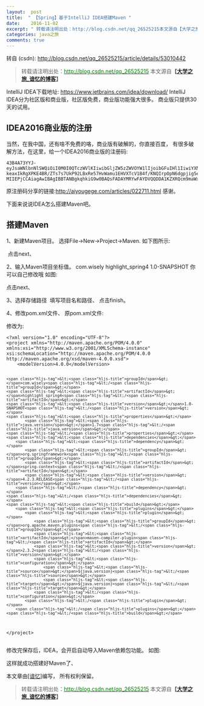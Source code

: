 ```yaml
---
layout:  post
title:  " 【Spring】基于IntelliJ IDEA搭建Maven "
date:    2016-11-02
excerpt: " 转载请注明出处：http://blog.csdn.net/qq_26525215本文源自【大学之旅_谙忆的博客】IntelliJIDEA下载地址:https://www.jetbrains.com/idea/download/IntelliJIDEA分为社区版和商业版，社区版免费，商业版功能强大很多。商业版只提供30天的试用。IDEA2016商业版的注册当然，在我中国，还有啥不免... "
categories: java之旅 
comments: true
---
```

转自 (csdn): http://blog.csdn.net/qq_26525215/article/details/53010442
<div class="markdown_views">
 <blockquote cite="陈浩翔"> 
  <p>转载请注明出处：<a href="http://blog.csdn.net/qq_26525215"><font color="green">http://blog.csdn.net/qq_26525215</font></a> 本文源自<strong>【<a href="http://blog.csdn.net/qq_26525215" target="_blank">大学之旅_谙忆的博客</a>】</strong></p> 
 </blockquote> 
 <p>IntelliJ IDEA下载地址:  <a href="https://www.jetbrains.com/idea/download/">https://www.jetbrains.com/idea/download/</a>  IntelliJ IDEA分为社区版和商业版，社区版免费，商业版功能强大很多。  商业版只提供30天的试用。  <img src="http://img.blog.csdn.net/20161102184055832" alt="" title=""></p> 
 <h2 id="idea2016商业版的注册">IDEA2016商业版的注册</h2> 
 <p>当然，在我中国，还有啥不免费的咯，商业版有破解的，你直接百度，  有很多破解方法，在这里，给一个IDEA2016商业版的注册码:</p> 
 <pre class="prettyprint"><code class=" hljs bash"><span class="hljs-number">43</span>B4A73YYJ-eyJsaWNlbnNlSWQiOiI0M0I0QTczWVlKIiwibGljZW5zZWVOYW1lIjoibGFuIHl1IiwiYXNzaWduZWVOYW1lIjoiIiwiYXNzaWduZWVFbWFpbCI6IiIsImxpY2Vuc2VSZXN0cmljdGlvbiI6IkZvciBlZHVjYXRpb25hbCB1c2Ugb25seSIsImNoZWNrQ29uY3VycmVudFVzZSI6ZmFsc2UsInByb2R1Y3RzIjpbeyJjb2RlIjoiSUkiLCJwYWlkVXBUbyI6IjIwMTctMDItMjU<span class="hljs-keyword">if</span>Sx7ImNvZGUiOiJBQyIsInBhaWRVcFRvIjoiMjAxNy0wMi0yNSJ9LHsiY29kZSI6IkRQTiIsInBhaWRVcFRvIjoiMjAxNy0wMi0yNSJ9LHsiY29kZSI6IlBTIiwicGFpZFVwVG8iOiIyMDE3LTAyLTI1In0seyJjb2RlIjoiRE0iLCJwYWlkVXBUbyI6IjIwMTctMDItMjU<span class="hljs-keyword">if</span>Sx7ImNvZGUiOiJDTCIsInBhaWRVcFRvIjoiMjAxNy0wMi0yNSJ9LHsiY29kZSI6IlJTMCIsInBhaWRVcFRvIjoiMjAxNy0wMi0yNSJ9LHsiY29kZSI6IlJDIiwicGFpZFVwVG8iOiIyMDE3LTAyLTI1In0seyJjb2RlIjoiUEMiLCJwYWlkVXBUbyI6IjIwMTctMDItMjU<span class="hljs-keyword">if</span>Sx7ImNvZGUiOiJSTSIsInBhaWRVcFRvIjoiMjAxNy0wMi0yNSJ9LHsiY29kZSI6IldTIiwicGFpZFVwVG8iOiIyMDE3LTAyLTI1In0seyJjb2RlIjoiREIiLCJwYWlkVXBUbyI6IjIwMTctMDItMjU<span class="hljs-keyword">if</span>Sx7ImNvZGUiOiJEQyIsInBhaWRVcFRvIjoiMjAxNy0wMi0yNSJ9XSwiaGFzaCI6IjMzOTgyOTkvMCIsImdyYWNlUGVyaW9kRGF5cyI6MCwiYXV0b1Byb2xvbmdhdGVkIjpmYWxzZSwiaXNBdXRvUHJvbG9uZ2F0ZWQiOmZhbHNlfQ==-keaxIkRgXPKE4BR/ZTs7s7UkP92LBxRe57HvWamu1EHVXTcV1B4f/KNQIrpOpN6dgpjig5eMVMPmo7yMPl+bmwQ8pTZaCGFuLqCHD1ngo6ywHKIQy0nR249sAUVaCl2wGJwaO4JeOh1opUx8chzSBVRZBMz0/MGyygi7duYAff9JQqfH3p/BhDTNM8eKl6z5tnneZ8ZG5bG1XvqFTqWk4FhGsEWdK7B+He44hPjBxKQl2gmZAodb6g9YxfTHhVRKQY5hQ7KPXNvh3ikerHkoaL5apgsVBZJOTDE2KdYTnGLmqxghFx6L0ofqKI6hMr48ergMyflDk6wLNGWJvYHLWw==-MIIEPjCCAiagAwIBAgIBBTANBgkqhkiG9w0BAQsFADAYMRYwFAYDVQQDDA1KZXRQcm9maWxlIENBMB4XDTE1MTEwMjA4MjE0OFoXDTE4MTEwMTA4MjE0OFowETEPMA0GA1UEAwwGcHJvZDN5MIIBIjANBgkqhkiG9w0BAQEFAAOCAQ8AMIIBCgKCAQEAxcQkq+zdxlR2mmRYBPzGbUNdMN6OaXiXzxIWtMEkrJMO/<span class="hljs-number">5</span>oUfQJbLLuMSMK0QHFmaI37WShyxZcfRCidwXjot4zmNBKnlyHodDij/<span class="hljs-number">78</span>TmVqFl8nOeD5+<span class="hljs-number">07</span>B8VEaIu7c3E1N+e1<span class="hljs-keyword">do</span>C6wht4I4+IEmtsPAdoaj5WCQVQbrI8KeT8M9VcBIWX7fD0fhexfg3ZRt0xqwMcXGNp3DdJHiO0rCdU+Itv7EmtnSVq9jBG1usMSFvMowR25mju2JcPFp1+I4ZI+FqgR8gyG8oiNDyNEoAbsR3lOpI7grUYSvkB/xVy/VoklPCK2h0f0GJxFjnye8NT1PAywoyl7RmiAVRE/EKwIDAQABo4GZMIGWMAkGA1UdEwQCMAAwHQYDVR0OBBYEFGEpG9oZGcfLMGNBkY7SgHiMGgTcMEgGA1UdIwRBMD+AFKOetkhnQhI2Qb1t4Lm0oFKLl/GzoRykGjAYMRYwFAYDVQQDDA1KZXRQcm9maWxlIENBggkA0myxg7KDeeEwEwYDVR0lBAwwCgYIKwYBBQUHAwEwCwYDVR0PBAQDAgWgMA0GCSqGSIb3DQEBCwUAA4ICAQC9WZuYgQedSuOc5TOUSrRigMw4/+wuC5EtZBfvdl4HT/<span class="hljs-number">8</span>vzMW/oUlIP4YCvA0XKyBaCJ2iX+ZCDKoP<span class="hljs-keyword">fi</span>YXiaSiH+HxAPV6J79vvouxKrWg2XV6ShFtPLP+<span class="hljs-number">0</span>gPdGq3x9R3+kJbmAm8w+FOdlWqAfJrLvpzMGNeDU14YGXiZ9bVzmIQbwrBA+c/F4tlK/DV07dsNExihqFoibnqDiVNTGombaU2dDup2gwKdL81ua8EIcGNExHe82kjF4zwfadHk3bQVvbfdAwxcDy4xBjs3L4raPLU3yenSzr/OEur1+jfOxnQSmEcMXKXgrAQ9U55gwjcOFKrgOxEdek/Sk1VfOjvS+nuM4eyEruFMfaZHzoQiuw4IqgGc45ohFH0UUyjYcuFxxDSU9lMCv8qdHKm+wnPRb0l9l5vXsCBDuhAGYD6ss+Ga+aDY6f/qXZuUCEUOH3QUNbbCUlviSz6+GiRnt1kA9N2Qachl+<span class="hljs-number">2</span>yBfaqUqr8h7Z2gsx5LcIf5kYNsqJ0GavXTVyWh7PYiKX4bs354ZQLUwwa/cG++<span class="hljs-number">2</span>+wNWP+HtBhVxMRNTdVhSm38AknZlD+PTAsWGu9GyLmhti2EnVwGybSD2Dxmhxk3IPCkhKAK+pl0eWYGZWG3tJ9mZ7SowcXLWDFAk0lRJnKGFMTggrWjV8GYpw5bq23VmIqqDLgkNzuoog==</code></pre> 
 <p>原注册码分享的链接:<a href="http://aiyougege.com/articles/022711.html">http://aiyougege.com/articles/022711.html</a>  感谢。</p> 
 <p>下面来说说IDEA怎么搭建Maven吧。</p> 
 <h2 id="搭建maven">搭建Maven</h2> 
 <p>1、新建Maven项目。  选择File-&gt;New-&gt;Project-&gt;Maven.  如下图所示:  <img src="http://img.blog.csdn.net/20161102184938445" alt="" title=""></p> 
 <p><img src="http://img.blog.csdn.net/20161102184946476" alt="" title="">  点击next、</p> 
 <p>2、输入Maven项目坐标值。  com.wisely  highlight_spring4  1.0-SNAPSHOT  你可以自己修改哦  如图:  <img src="http://img.blog.csdn.net/20161102185154853" alt="" title=""></p> 
 <p>点击next、</p> 
 <p>3、选择存储路径  <img src="http://img.blog.csdn.net/20161102185312916" alt="" title="">  填写项目名和路径、  点击finish。</p> 
 <p>4、修改pom.xml文件、  原pom.xml文件:  <img src="http://img.blog.csdn.net/20161102185609793" alt="" title=""></p> 
 <p>修改为:</p> 
 <pre class="prettyprint"><code class=" hljs xml"><span class="hljs-pi">&lt;?xml version="1.0" encoding="UTF-8"?&gt;</span>
<span class="hljs-tag">&lt;<span class="hljs-title">project</span> <span class="hljs-attribute">xmlns</span>=<span class="hljs-value">"http://maven.apache.org/POM/4.0.0"</span> <span class="hljs-attribute">xmlns:xsi</span>=<span class="hljs-value">"http://www.w3.org/2001/XMLSchema-instance"</span> <span class="hljs-attribute">xsi:schemaLocation</span>=<span class="hljs-value">"http://maven.apache.org/POM/4.0.0 http://maven.apache.org/xsd/maven-4.0.0.xsd"</span>&gt;</span>
    <span class="hljs-tag">&lt;<span class="hljs-title">modelVersion</span>&gt;</span>4.0.0<span class="hljs-tag">&lt;/<span class="hljs-title">modelVersion</span>&gt;</span>

    <span class="hljs-tag">&lt;<span class="hljs-title">groupId</span>&gt;</span>com.wisely<span class="hljs-tag">&lt;/<span class="hljs-title">groupId</span>&gt;</span>
    <span class="hljs-tag">&lt;<span class="hljs-title">artifactId</span>&gt;</span>highlight_spring4<span class="hljs-tag">&lt;/<span class="hljs-title">artifactId</span>&gt;</span>
    <span class="hljs-tag">&lt;<span class="hljs-title">version</span>&gt;</span>1.0-SNAPSHOT<span class="hljs-tag">&lt;/<span class="hljs-title">version</span>&gt;</span>
    <span class="hljs-tag">&lt;<span class="hljs-title">properties</span>&gt;</span>
            <span class="hljs-tag">&lt;<span class="hljs-title">java.version</span>&gt;</span>1.7<span class="hljs-tag">&lt;/<span class="hljs-title">java.version</span>&gt;</span>
    <span class="hljs-tag">&lt;/<span class="hljs-title">properties</span>&gt;</span>
    <span class="hljs-tag">&lt;<span class="hljs-title">dependencies</span>&gt;</span>
        <span class="hljs-tag">&lt;<span class="hljs-title">dependency</span>&gt;</span>
            <span class="hljs-tag">&lt;<span class="hljs-title">groupId</span>&gt;</span>org.springframework<span class="hljs-tag">&lt;/<span class="hljs-title">groupId</span>&gt;</span>
            <span class="hljs-tag">&lt;<span class="hljs-title">artifactId</span>&gt;</span>spring-context<span class="hljs-tag">&lt;/<span class="hljs-title">artifactId</span>&gt;</span>
            <span class="hljs-tag">&lt;<span class="hljs-title">version</span>&gt;</span>4.2.3.RELEASE<span class="hljs-tag">&lt;/<span class="hljs-title">version</span>&gt;</span>
        <span class="hljs-tag">&lt;/<span class="hljs-title">dependency</span>&gt;</span>
    <span class="hljs-tag">&lt;/<span class="hljs-title">dependencies</span>&gt;</span>
    <span class="hljs-tag">&lt;<span class="hljs-title">build</span>&gt;</span>
        <span class="hljs-tag">&lt;<span class="hljs-title">plugins</span>&gt;</span>
            <span class="hljs-tag">&lt;<span class="hljs-title">plugin</span>&gt;</span>
                <span class="hljs-tag">&lt;<span class="hljs-title">groupId</span>&gt;</span>org.apache.maven.plugins<span class="hljs-tag">&lt;/<span class="hljs-title">groupId</span>&gt;</span>
                <span class="hljs-tag">&lt;<span class="hljs-title">artifactId</span>&gt;</span>maven-compiler-plugin<span class="hljs-tag">&lt;/<span class="hljs-title">artifactId</span>&gt;</span>
                <span class="hljs-tag">&lt;<span class="hljs-title">version</span>&gt;</span>2.3.2<span class="hljs-tag">&lt;/<span class="hljs-title">version</span>&gt;</span>
                <span class="hljs-tag">&lt;<span class="hljs-title">configuration</span>&gt;</span>
                    <span class="hljs-tag">&lt;<span class="hljs-title">source</span>&gt;</span>${java.version}<span class="hljs-tag">&lt;/<span class="hljs-title">source</span>&gt;</span>
                    <span class="hljs-tag">&lt;<span class="hljs-title">target</span>&gt;</span>${java.version}<span class="hljs-tag">&lt;/<span class="hljs-title">target</span>&gt;</span>
                <span class="hljs-tag">&lt;/<span class="hljs-title">configuration</span>&gt;</span>
            <span class="hljs-tag">&lt;/<span class="hljs-title">plugin</span>&gt;</span>
        <span class="hljs-tag">&lt;/<span class="hljs-title">plugins</span>&gt;</span>
    <span class="hljs-tag">&lt;/<span class="hljs-title">build</span>&gt;</span>
<span class="hljs-tag">&lt;/<span class="hljs-title">project</span>&gt;</span></code></pre> 
 <p>修改完保存后，IDEA，会开启自动导入Maven依赖包功能。  如图:  <img src="http://img.blog.csdn.net/20161102193933014" alt="" title=""></p> 
 <p>这样就成功搭建好Maven了、</p> 
 <p>本文章由<a href="https://chenhaoxiang.github.io/">[谙忆]</a>编写， 所有权利保留。 </p> 
 <blockquote cite="陈浩翔"> 
  <p>转载请注明出处：<a href="http://blog.csdn.net/qq_26525215"><font color="green">http://blog.csdn.net/qq_26525215</font></a> 本文源自<strong>【<a href="http://blog.csdn.net/qq_26525215" target="_blank">大学之旅_谙忆的博客</a>】</strong></p> 
 </blockquote>
</div>